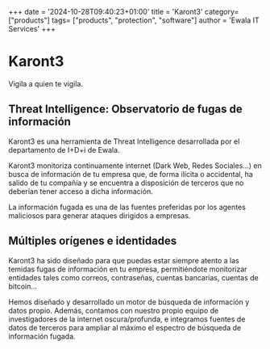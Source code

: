 +++
date = '2024-10-28T09:40:23+01:00'
title = 'Karont3'
category= ["products"]
tags= ["products", "protection", "software"]
author = 'Ewala IT Services'
+++


# Karont3

Vigila a quien te vigila.

## Threat Intelligence: Observatorio de fugas de información

Karont3 es una herramienta de Threat Intelligence desarrollada por el departamento de I+D+i de Ewala.

Karont3 monitoriza continuamente internet (Dark Web, Redes Sociales...) en busca de información de  tu empresa que, de forma ilícita o accidental, ha salido de tu compañía y se encuentra a disposición de terceros que no deberían tener acceso a dicha información.

La información fugada es una de las fuentes preferidas por los agentes maliciosos para generar ataques dirigidos a empresas.

## Múltiples orígenes e identidades

Karont3 ha sido diseñado para que puedas estar siempre atento a las temidas fugas de información en tu empresa, permitiéndote monitorizar entidades tales como correos, contraseñas, cuentas bancarias, cuentas de bitcoin...

Hemos diseñado y desarrollado un motor de búsqueda de información y datos propio.
Además, contamos con nuestro propio equipo de investigadores de la internet oscura/profunda, e integramos fuentes de datos de terceros para ampliar al máximo el espectro de búsqueda de información fugada.
